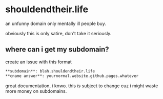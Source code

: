# shouldendtheir.life

an unfunny domain only mentally ill people buy.

obviously this is only satire, don't take it seriously.

## where can i get my subdomain?

create an issue with this format

```md
**subdomain**: blah.shouldendtheir.life
**cname answer**: yournormal.website.github.pages.whatever
```

great documentation, i knwo.
this *is* subject to change cuz i might waste more money on subdomains.